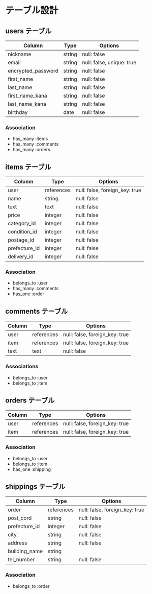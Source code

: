 # テーブル設計

## users テーブル

| Column             | Type    | Options                   |
| ------------------ | ------- | ------------------------- |
| nickname           | string  | null: false               |
| email              | string  | null: false, unique: true |
| encrypted_password | string  | null: false               |
| first_name         | string  | null: false               |
| last_name          | string  | null: false               |
| first_name_kana    | string  | null: false               |
| last_name_kana     | string  | null: false               |
| birthday           | date    | null: false               |

### Association

- has_many :items
- has_many :comments
- has_many :orders

## items テーブル

| Column        | Type        | Options                        |
| ------------- | ----------- | ------------------------------ |
| user          | references  | null: false, foreign_key: true |
| name          | string      | null: false                    |
| text          | text        | null: false                    |
| price         | integer     | null: false                    |
| category_id   | integer     | null: false                    |
| condition_id  | integer     | null: false                    |
| postage_id    | integer     | null: false                    |
| prefecture_id | integer     | null: false                    |
| delivery_id   | integer     | null: false                    |

### Association

- belongs_to :user
- has_many :comments
- has_one :order

## comments テーブル

| Column        | Type        | Options                        |
| ------------- | ----------- | ------------------------------ |
| user          | references  | null: false, foreign_key: true |
| item          | references  | null: false, foreign_key: true |
| text          | text        | null: false                    |

### Associations

- belongs_to :user
- belongs_to :item

## orders テーブル

| Column | Type        | Options                        |
| ------ | ----------- | ------------------------------ |
| user   | references  | null: false, foreign_key: true |
| item   | references  | null: false, foreign_key: true |

### Association

- belongs_to :user
- belongs_to :item
- has_one :shipping

## shippings テーブル

| Column        | Type        | Options                        |
| ------------- | ----------- | ------------------------------ |
| order         | references  | null: false, foreign_key: true |
| post_cord     | string      | null: false                    |
| prefecture_id | integer     | null: false                    |
| city          | string      | null: false                    |
| address       | string      | null: false                    |
| building_name | string      |                                |
| tel_number    | string      | null: false                    |

### Association

- belongs_to :order
